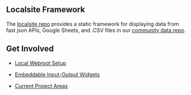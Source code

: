 ## Localsite Framework

The&nbsp;[localsite&nbsp;repo](https://github.com/modelearth/localsite/) provides a static framework for displaying data from fast&nbsp;json&nbsp;APIs, Google Sheets, and .CSV files in our <a href="https://github.com/modelearth/community-data/" target="_parent">community data repo</a>.  

## Get Involved

- [Local Webroot Setup](start/)

- [Embeddable Input-Output Widgets](https://model.earth/io/charts/)

- [Current Project Areas](https://model.earth/community/projects/)
<br>

